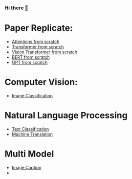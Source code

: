 ### Hi there 👋


# Paper Replicate:
- [Attentions from scratch](https://github.com/JAZ201107/DL-Experiments/blob/main/understand-and-visualize-attention-mechanism.ipynb)
- [Transformer from scratch]()
- [Vision Transformer from scratch](https://github.com/JAZ201107/DL-Experiments/blob/main/build-classic-cnn-and-vit-from-scratch.ipynb)
- [BERT from scratch]()
- [GPT from scratch]()




# Computer Vision:
* [Image Classification](https://github.com/JAZ201107/Image-Classification)

# Natural Language Processing
* [Text Classification]()
* [Machine Translation]()

# Multi Model
* [Image Caption]()
* 
<!--
**JAZ201107/JAZ201107** is a ✨ _special_ ✨ repository because its `README.md` (this file) appears on your GitHub profile.

Here are some ideas to get you started:

- 🔭 I’m currently working on ...
- 🌱 I’m currently learning ...
- 👯 I’m looking to collaborate on ...
- 🤔 I’m looking for help with ...
- 💬 Ask me about ...
- 📫 How to reach me: ...
- 😄 Pronouns: ...
- ⚡ Fun fact: ...
-->
